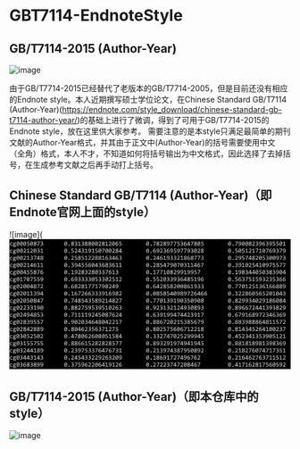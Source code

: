 # GBT7114-EndnoteStyle
## GB/T7114-2015 (Author-Year)
![image](https://github.com/BiaoLiu2017/GBT7114-EndnoteStyle/tree/master/images/GBT2015.png "GBT2015")

由于GB/T7714-2015已经替代了老版本的GB/T7714-2005，但是目前还没有相应的Endnote style。本人近期撰写硕士学位论文，在Chinese Standard GB/T7114 (Author-Year)(https://endnote.com/style_download/chinese-standard-gb-t7114-author-year/)的基础上进行了微调，得到了可用于GB/T7714-2015的Endnote style，放在这里供大家参考。
需要注意的是本style只满足最简单的期刊文献的Author-Year格式，并其由于正文中(Author-Year)的括号需要使用中文（全角）格式，本人不才，不知道如何将括号输出为中文格式，因此选择了去掉括号，在生成参考文献之后再手动打上括号。
## Chinese Standard GB/T7114 (Author-Year)（即Endnote官网上面的style）
![image](![image](https://github.com/BiaoLiu2017/Cancer-methylation/blob/master/images/input.png "2005 style")
## GB/T7114-2015 (Author-Year)（即本仓库中的style）
![image](https://github.com/BiaoLiu2017/GBT7114-EndnoteStyle/tree/master/images/2015.png "2015 style")
